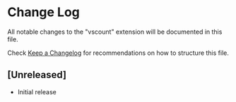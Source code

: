 # Change Log

All notable changes to the "vscount" extension will be documented in this file.

Check [Keep a Changelog](http://keepachangelog.com/) for recommendations on how to structure this file.

## [Unreleased]

- Initial release